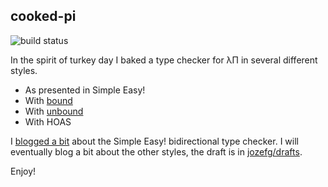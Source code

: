 ## cooked-pi

![build status][build]

In the spirit of turkey day I baked a type checker for λΠ in several
different styles.

 - As presented in Simple Easy!
 - With [bound][bound]
 - With [unbound][unbound]
 - With HOAS

I [blogged a bit][blog1] about the Simple Easy! bidirectional type
checker. I will eventually blog a bit about the other styles, the
draft is in [jozefg/drafts][draft].

Enjoy!

[bound]: http://hackage.haskell.org/package/bound
[unbound]: http://hackage.haskell.org/package/unbound
[blog1]: http://jozefg.bitbucket.org/posts/2014-11-22-bidir.html
[draft]: https://github.com/jozefg/drafts/blob/master/variables-are-hard.md
[build]: https://travis-ci.org/jozefg/cooked-pi.svg?branch=master
